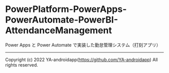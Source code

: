 # PowerPlatform-PowerApps-PowerAutomate-PowerBI-AttendanceManagement

Power Apps と Power Automate で実装した勤怠管理システム（打刻アプリ）

---

Copyright (c) 2022 YA-androidapp(https://github.com/YA-androidapp) All rights reserved.
